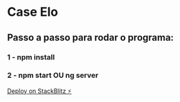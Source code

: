 # Case Elo

## Passo a passo para rodar o programa:

### 1 - npm install
### 2 - npm start OU ng server

[Deploy on StackBlitz ⚡️](https://stackblitz.com/edit/angular-ivy-ycd2rr)
